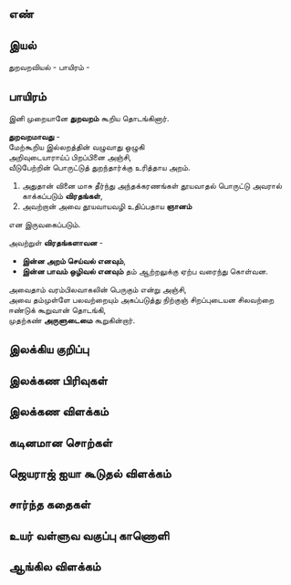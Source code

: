 ## எண்


## இயல்

துறவறவியல் - பாயிரம் - 
## பாயிரம்

இனி முறையானே **துறவறம்** கூறிய தொடங்கினார்.  

**துறவறமாவது** -   
மேற்கூறிய இல்லறத்தின் வழுவாது ஒழுகி  
அறிவுடையாராய்ப் பிறப்பினை அஞ்சி,  
வீடுபேற்றின் பொருட்டுத் துறந்தார்க்கு உரித்தாய அறம்.  

1. அதுதான் வினை மாசு தீர்ந்து அந்தக்கரணங்கள் தூயவாதல் பொருட்டு அவரால் காக்கப்படும் **விரதங்கள்**,  
2. அவற்றான் அவை தூயவாயவழி உதிப்பதாய **ஞானம்** 

என இருவகைப்படும்.  

அவற்றுள் **விரதங்களாவன** -   
* **இன்ன அறம் செய்வல் எனவும்**,  
* **இன்ன பாவம் ஒழிவல் எனவும்** தம் ஆற்றலுக்கு ஏற்ப வரைந்து கொள்வன.  

அவைதாம் வரம்பிலவாகலின் பெருகும் என்று அஞ்சி,  
அவை தம்முள்ளே பலவற்றையும் அகப்படுத்து நிற்குஞ் சிறப்புடையன சிலவற்றை  
ஈண்டுக் கூறுவான் தொடங்கி,  
முதற்கண் **அருளுடைமை** கூறுகின்றார்.


## இலக்கிய குறிப்பு


## இலக்கண பிரிவுகள்


## இலக்கண விளக்கம்


## கடினமான சொற்கள்


## ஜெயராஜ் ஐயா கூடுதல் விளக்கம்


## சார்ந்த கதைகள்


## உயர் வள்ளுவ வகுப்பு காணொளி


## ஆங்கில விளக்கம்

